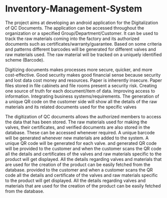 # Inventory-Management-System
The project aims at developing an android application for the Digitalization of QC Documents. The application can be accessed
throughout the organization or a specified Group/Department/Customer. It can be used to track the raw materials coming into the factory and its authorized documents such as certificates/warranty/guarantee. Based on some criteria and patterns different barcodes will be generated for different valves and raw materials used. The raw material will be tracked on a uniquely identified scheme (Barcode).

Digitizing documents makes processes more secure, quicker, and more cost-effective. Good security makes good financial sense because security and lost data cost money and resources. Paper is inherently insecure. Paper files stored in file cabinets and file rooms present a security risk. Creating one source of truth for each document/item of data. Improving access to information. Integrating business systems/requirements. The generation of a unique QR code on the customer side will show all the details of the raw materials and its related documents used for the specific valves

The digitization of QC documents allows the authorized members to access the data that has been stored. The raw materials used for making the valves, their certificates, and verified documents are also stored in the database. These can be accessed whenever required. A unique barcode will be generated whenever new materials are added to the system. A unique QR code will be generated for each valve. and generated QR code will be provided to the customer and when the customer scans the QR code all the details and certificates of the valves and raw materials specific to the product will get displayed. All the details regarding valves and materials that are used for the creation of the product can be easily fetched from the database. provided to the customer and when a customer
scans the QR code all the details and certificate of the valves and raw materials specific to the product will get displayed. All the details regarding valves and materials that are used for the creation of the product can be easily fetched from the database.
